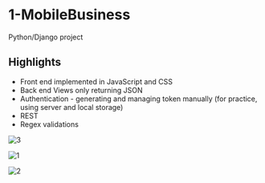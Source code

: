 # 1-MobileBusiness
Python/Django project

Highlights
------

* Front end implemented in JavaScript and CSS
* Back end Views only returning JSON
* Authentication - generating and managing token manually (for practice, using server and local storage)
* REST
* Regex validations

![3](https://user-images.githubusercontent.com/25067011/27358164-552eef6a-55e3-11e7-8071-fdbb6f7e7276.PNG)

![1](https://user-images.githubusercontent.com/25067011/27358147-41b9e53e-55e3-11e7-915b-00e964449955.PNG)

![2](https://user-images.githubusercontent.com/25067011/27358157-4a94c0ca-55e3-11e7-83f9-7bb1b3dd2edb.png)


